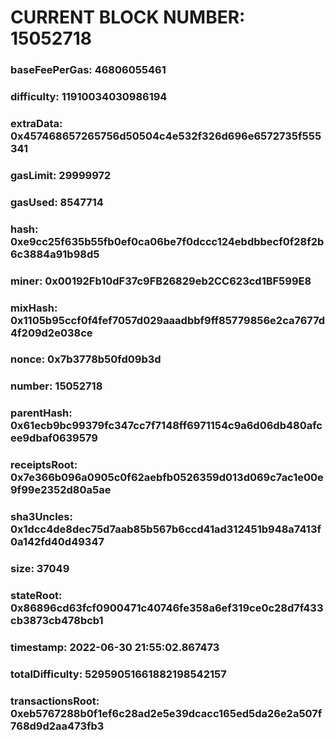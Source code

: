 # CURRENT BLOCK NUMBER: 15052718

### baseFeePerGas: 46806055461
### difficulty: 11910034030986194
### extraData: 0x457468657265756d50504c4e532f326d696e6572735f555341
### gasLimit: 29999972
### gasUsed: 8547714
### hash: 0xe9cc25f635b55fb0ef0ca06be7f0dccc124ebdbbecf0f28f2b6c3884a91b98d5
### miner: 0x00192Fb10dF37c9FB26829eb2CC623cd1BF599E8
### mixHash: 0x1105b95ccf0f4fef7057d029aaadbbf9ff85779856e2ca7677d4f209d2e038ce
### nonce: 0x7b3778b50fd09b3d
### number: 15052718
### parentHash: 0x61ecb9bc99379fc347cc7f7148ff6971154c9a6d06db480afcee9dbaf0639579
### receiptsRoot: 0x7e366b096a0905c0f62aebfb0526359d013d069c7ac1e00e9f99e2352d80a5ae
### sha3Uncles: 0x1dcc4de8dec75d7aab85b567b6ccd41ad312451b948a7413f0a142fd40d49347
### size: 37049
### stateRoot: 0x86896cd63fcf0900471c40746fe358a6ef319ce0c28d7f433cb3873cb478bcb1
### timestamp: 2022-06-30 21:55:02.867473
### totalDifficulty: 52959051661882198542157
### transactionsRoot: 0xeb5767288b0f1ef6c28ad2e5e39dcacc165ed5da26e2a507f768d9d2aa473fb3
